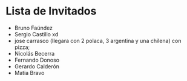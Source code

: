 # Lista de Invitados

* Bruno Faúndez
* Sergio Castillo xd
* jose carrasco (llegara con 2 polaca, 3 argentina y una chilena) con pizza;
* Nicolás Becerra
* Fernando Donoso
* Gerardo Calderón 
* Matia Bravo